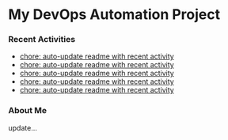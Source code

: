 # My DevOps Automation Project

### Recent Activities
<!-- activity:START -->
- [chore: auto-update readme with recent activity](https://github.com/kaigiii/mybowling-app/commit/1705c645b5f2ef6be3a4e4c2bc31daefcd26aa6d)
- [chore: auto-update readme with recent activity](https://github.com/kaigiii/mybowling-app/commit/6cd5fb38394e172cdc16434c01593dbd7cca8cca)
- [chore: auto-update readme with recent activity](https://github.com/kaigiii/mybowling-app/commit/09340a23e065d70e4e31588693d388f77b4f4ec4)
- [chore: auto-update readme with recent activity](https://github.com/kaigiii/mybowling-app/commit/06f5c424673cad5ebdffeed9527a37d22e332dc3)
- [chore: auto-update readme with recent activity](https://github.com/kaigiii/mybowling-app/commit/ce3ee6f780ea231d81f51439ba28fc1469fccc58)
<!-- activity:END -->

### About Me
<!-- MYLINKS:START -->
<!-- MYLINKS:END -->

update...
